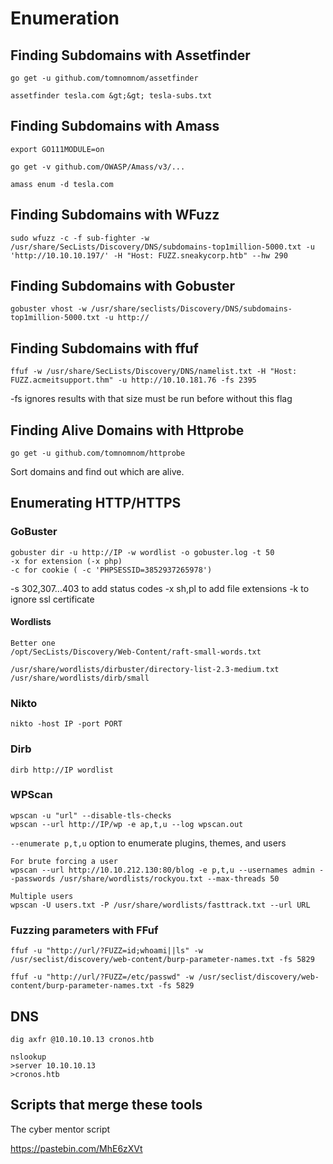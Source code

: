 # Enumeration

## Finding Subdomains with Assetfinder

```
go get -u github.com/tomnomnom/assetfinder
```

```
assetfinder tesla.com &gt;&gt; tesla-subs.txt
```

## Finding Subdomains with Amass

```
export GO111MODULE=on

go get -v github.com/OWASP/Amass/v3/...

amass enum -d tesla.com
```

## Finding Subdomains with WFuzz

```
sudo wfuzz -c -f sub-fighter -w /usr/share/SecLists/Discovery/DNS/subdomains-top1million-5000.txt -u 'http://10.10.10.197/' -H "Host: FUZZ.sneakycorp.htb" --hw 290
```

## Finding Subdomains with Gobuster

```
gobuster vhost -w /usr/share/seclists/Discovery/DNS/subdomains-top1million-5000.txt -u http://
```

## Finding Subdomains with ffuf

```
ffuf -w /usr/share/SecLists/Discovery/DNS/namelist.txt -H "Host: FUZZ.acmeitsupport.thm" -u http://10.10.181.76 -fs 2395
```

-fs ignores results with that size must be run before without this flag

## Finding Alive Domains with Httprobe

```
go get -u github.com/tomnomnom/httprobe
```

Sort domains and find out which are alive.

## Enumerating HTTP/HTTPS

### GoBuster

```
gobuster dir -u http://IP -w wordlist -o gobuster.log -t 50
-x for extension (-x php)
-c for cookie ( -c 'PHPSESSID=3852937265978')
```

-s 302,307...403 to add status codes
-x sh,pl to add file extensions
-k to ignore ssl certificate

#### Wordlists

```
Better one
/opt/SecLists/Discovery/Web-Content/raft-small-words.txt

/usr/share/wordlists/dirbuster/directory-list-2.3-medium.txt
/usr/share/wordlists/dirb/small
```

### Nikto

```
nikto -host IP -port PORT
```

### Dirb

```
dirb http://IP wordlist
```

### WPScan

```
wpscan -u "url" --disable-tls-checks
wpscan --url http://IP/wp -e ap,t,u --log wpscan.out
```

`--enumerate p,t,u` option to enumerate plugins, themes, and users

```
For brute forcing a user
wpscan --url http://10.10.212.130:80/blog -e p,t,u --usernames admin --passwords /usr/share/wordlists/rockyou.txt --max-threads 50

Multiple users
wpscan -U users.txt -P /usr/share/wordlists/fasttrack.txt --url URL
```

### Fuzzing parameters with FFuf

```
ffuf -u "http://url/?FUZZ=id;whoami||ls" -w /usr/seclist/discovery/web-content/burp-parameter-names.txt -fs 5829

ffuf -u "http://url/?FUZZ=/etc/passwd" -w /usr/seclist/discovery/web-content/burp-parameter-names.txt -fs 5829
```

## DNS

```
dig axfr @10.10.10.13 cronos.htb
```

```
nslookup
>server 10.10.10.13
>cronos.htb
```

## Scripts that merge these tools

The cyber mentor script

https://pastebin.com/MhE6zXVt
